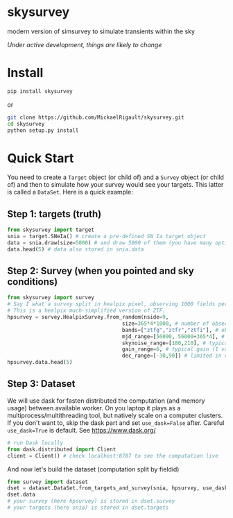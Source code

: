 # skysurvey
modern version of simsurvey to simulate transients within the sky

_Under active development, things are likely to change_

# Install
```bash
pip install skysurvey
```
or 
```bash
git clone https://github.com/MickaelRigault/skysurvey.git
cd skysurvey
python setup.py install
```

# Quick Start
You need to create a `Target` object (or child of) and a `Survey` object (or child of) and then to simulate how your survey would see your targets. This latter is called a `DataSet`. Here is a quick example:
## Step 1: targets (truth)
```python
from skysurvey import target
snia = target.SNeIa() # create a pre-defined SN Ia target object
data = snia.draw(size=5000) # and draw 5000 of them (you have many options)
data.head(5) # data also stored in snia.data
```

## Step 2: Survey (when you pointed and sky conditions)
```python
from skysurvey import survey
# Say I what a survey split in healpix pixel, observing 1000 fields per day for 4 years
# This is a healpix much-simplified version of ZTF. 
hpsurvey = survey.HealpixSurvey.from_random(nside=9, 
                                     size=365*4*1000, # number of observation 
                                     bands=["ztfg","ztfr","ztfi"], # observed bands
                                     mjd_range=[56000, 56000+365*4], # duration
                                     skynoise_range=[180,210], # typical skynoise
                                     gain_range=6, # typical gain (1 value means always the same)
                                     dec_range=[-30,90]) # limited in declination to the north.
hpsurvey.data.head(5)
```

## Step 3: Dataset
We will use dask for fasten distributed the computation (and memory usage) between available worker.
On you laptop it plays as a multiprocess/multithreading tool, but natively scale on a computer clusters.
If you don't want to, skip the dask part and set `use_dask=False` after. 
Careful `use_dask=True` is default.
See https://www.dask.org/
```python
# run Dask locally
from dask.distributed import Client
client = Client() # check localhost:8787 to see the computation live
```
And now let's build the dataset (computation split by fieldid)
```python
from survey import dataset
dset = dataset.DataSet.from_targets_and_survey(snia, hpsurvey, use_dask=True) # this takes ~1 min on a laptop for ~10000 targets
dset.data
# your survey (here hpsurvey) is stored in dset.survey
# your targets (here snia) is stored in dset.targets
```

